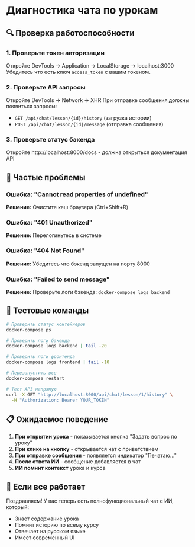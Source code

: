# Диагностика чата по урокам

## 🔍 Проверка работоспособности

### 1. Проверьте токен авторизации
Откройте DevTools → Application → LocalStorage → localhost:3000
Убедитесь что есть ключ `access_token` с вашим токеном.

### 2. Проверьте API запросы
Откройте DevTools → Network → XHR
При отправке сообщения должны появиться запросы:
- `GET /api/chat/lesson/{id}/history` (загрузка истории)
- `POST /api/chat/lesson/{id}/message` (отправка сообщения)

### 3. Проверьте статус бэкенда
Откройте http://localhost:8000/docs - должна открыться документация API

## 🐛 Частые проблемы

### Ошибка: "Cannot read properties of undefined"
**Решение:** Очистите кеш браузера (Ctrl+Shift+R)

### Ошибка: "401 Unauthorized"
**Решение:** Перелогиньтесь в системе

### Ошибка: "404 Not Found"
**Решение:** Убедитесь что бэкенд запущен на порту 8000

### Ошибка: "Failed to send message"
**Решение:** Проверьте логи бэкенда: `docker-compose logs backend`

## 🧪 Тестовые команды

```bash
# Проверить статус контейнеров
docker-compose ps

# Проверить логи бэкенда
docker-compose logs backend | tail -20

# Проверить логи фронтенда
docker-compose logs frontend | tail -10

# Перезапустить все
docker-compose restart

# Тест API напрямую
curl -X GET "http://localhost:8000/api/chat/lesson/1/history" \
  -H "Authorization: Bearer YOUR_TOKEN"
```

## 📋 Ожидаемое поведение

1. **При открытии урока** - показывается кнопка "Задать вопрос по уроку"
2. **При клике на кнопку** - открывается чат с приветствием
3. **При отправке сообщения** - появляется индикатор "Печатаю..."
4. **После ответа ИИ** - сообщение добавляется в чат
5. **ИИ помнит контекст** урока и курса

## 🚀 Если все работает

Поздравляем! У вас теперь есть полнофункциональный чат с ИИ, который:
- Знает содержание урока
- Помнит историю по всему курсу  
- Отвечает на русском языке
- Имеет современный UI 